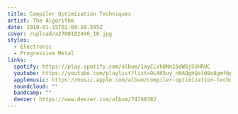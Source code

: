 ```yaml
---
title: Compiler Optimization Techniques
artist: The Algorithm
date: 2019-01-15T02:09:10.595Z
cover: /upload/a2700182496_10.jpg
styles:
  - Electronic
  - Progressive Metal
links:
  spotify: https://play.spotify.com/album/1ayCLVhBNn15dW5jSUHRUC
  youtube: https://youtube.com/playlist?list=OLAK5uy_nNAQghQal08o8gmf6pzbYfA3RCfRZvpGQ
  applemusic: https://music.apple.com/album/compiler-optimization-techniques/1438037424
  soundcloud: ""
  bandcamp: ""
  deezer: https://www.deezer.com/album/74780382
---
```

